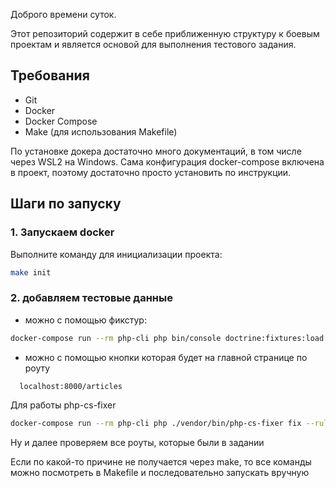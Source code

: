 Доброго времени суток.

Этот репозиторий содержит в себе приближенную структуру к боевым проектам и является основой для выполнения тестового задания.

## Требования

- Git
- Docker
- Docker Compose
- Make (для использования Makefile)

По установке докера достаточно много документаций, в том числе через WSL2 на Windows.
Сама конфигурация docker-compose включена в проект, поэтому достаточно просто установить по инструкции.

## Шаги по запуску

### 1. Запускаем docker

Выполните команду для инициализации проекта:
   ```sh
   make init
   ```

### 2. добавляем тестовые данные

 - можно с помощью фикстур:
  ```sh
  docker-compose run --rm php-cli php bin/console doctrine:fixtures:load
  ```

- можно с помощью кнопки которая будет на главной странице по роуту
```sh
  localhost:8000/articles
  ```

Для работы php-cs-fixer
```sh
docker-compose run --rm php-cli php ./vendor/bin/php-cs-fixer fix --rules=@PSR12
```

Ну и далее проверяем все роуты, которые были в задании

Если по какой-то причине не получается через make, то все команды можно посмотреть в Makefile и последовательно запускать вручную



